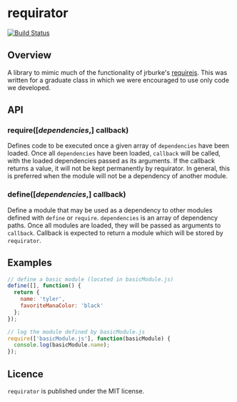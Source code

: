 # requirator

[![Build Status](https://travis-ci.org/power-cosmic/requirator.svg?branch=master)](https://travis-ci.org/power-cosmic/requirator)

## Overview

A library to mimic much of the functionality of jrburke's [requirejs](https://github.com/jrburke/requirejs). This was written for a graduate class in which we were encouraged to use only code we developed.

## API

### require([*dependencies*,] callback)

Defines code to be executed once a given array of `dependencies` have been loaded. Once all `dependencies` have been loaded, `callback` will be called, with the loaded dependencies passed as its arguments. If the callback returns a value, it will not be kept permanently by requirator. In general, this is preferred when the module will not be a dependency of another module.

### define([*dependencies*,] callback)

Define a module that may be used as a dependency to other modules defined with `define` or `require`. `dependencies` is an array of dependency paths. Once all modules are loaded, they will be passed as arguments to `callback`. Callback is expected to return a module which will be stored by `requirator`.

## Examples

```javascript
// define a basic module (located in basicModule.js)
define([], function() {
  return {
    name: 'tyler',
    favoriteManaColor: 'black'
  };
});
```
```javascript
// log the module defined by basicModule.js
require(['basicModule.js'], function(basicModule) {
  console.log(basicModule.name);
});
```

## Licence

`requirator` is published under the MIT license.
